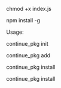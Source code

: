 chmod +x index.js

npm install -g

Usage:

continue_pkg init

continue_pkg add <package>

continue_pkg install

continue_pkg install <package>
